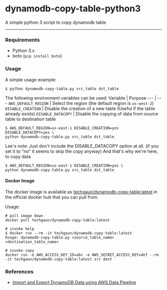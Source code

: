 # dynamodb-copy-table-python3
A simple python 3 script to copy dynamodb table

---

### Requirements

- Python 3.x
- boto (`pip install boto`)

### Usage

A simple usage example:

```shell
$ python dynamodb-copy-table.py src_table dst_table
```

The following environment variables can be used:
Variable | Purpose
--- | ---
`AWS_DEFAULT_REGION` | Select the region (the default region is `us-west-2`)
`DISABLE_CREATION` | Disable the creation of a new table (Useful if the table already exists)
`DISABLE_DATACOPY` | Disable the copying of data from source table to destination table

```shell
$ AWS_DEFAULT_REGION=us-east-1 DISABLE_CREATION=yes DISABLE_DATACOPY=yes \
python dynamodb-copy-table.py src_table dst_table
```

Lee's note: Just don't include the DISABLE_DATACOPY option at all. (if you set it to "no" it seems to skip the copy anyway) And that's why we're here, to copy data
```shell
$ AWS_DEFAULT_REGION=us-east-1 DISABLE_CREATION=yes \
python dynamodb-copy-table.py src_table dst_table
```


#### Docker Image

The docker image is available as [techgaun/dynamodb-copy-table:latest](https://hub.docker.com/r/techgaun/dynamodb-copy-table)
in the official docker hub that you can pull from.

Usage:

```shell
# pull image down
docker pull techgaun/dynamodb-copy-table:latest

# invoke help
$ docker run --rm -it techgaun/dynamodb-copy-table:latest
Usage: dynamodb-copy-table.py <source_table_name> <destination_table_name>

# invoke copy
docker run -e AWS_ACCESS_KEY_ID=abc -e AWS_SECRET_ACCESS_KEY=def --rm -it techgaun/dynamodb-copy-table:latest src dest
```

### References

- [Import and Export DynamoDB Data using AWS Data Pipeline](http://docs.aws.amazon.com/datapipeline/latest/DeveloperGuide/dp-importexport-ddb.html)
